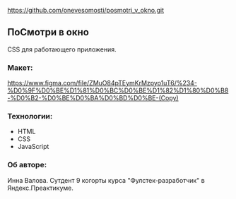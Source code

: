 
https://github.com/onevesomosti/posmotri_v_okno.git

## ПоСмотри в окно
CSS для работающего приложения.

### Макет:
https://www.figma.com/file/ZMuO84pTEymKrMzpyo1uT6/%234-%D0%9F%D0%BE%D1%81%D0%BC%D0%BE%D1%82%D1%80%D0%B8-%D0%B2-%D0%BE%D0%BA%D0%BD%D0%BE-(Copy)

### Технологии:
- HTML
- CSS
- JavaScript

### Об авторе:
Инна Валова. Сутдент 9 когорты курса "Фулстек-разработчик" в Яндекс.Преактикуме.
